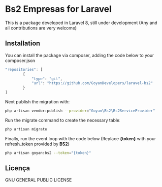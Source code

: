 # Bs2 Empresas for Laravel

This is a package developed in Laravel 8, still under development (Any and all contributions are very welcome)

## Installation

You can install the package via composer, adding the code below to your composer.json

``` javascript
"repositories": [
        {
            "type": "git",
            "url": "https://github.com/GoyanDevelopers/laravel-bs2"
        }
]
```
Next publish the migration with:
``` bash
php artisan vendor:publish --provider="Goyan\Bs2\Bs2ServiceProvider"
```
Run the migrate command to create the necessary table:

``` bash
php artisan migrate
```

Finally, run the event loop with the code below (Replace **{token}** with your refresh_token provided by **BS2**)

``` bash
php artisan goyan:bs2 --token="{token}"
```

## Licença
GNU GENERAL PUBLIC LICENSE
